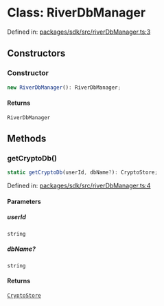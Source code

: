 # Class: RiverDbManager

Defined in: [packages/sdk/src/riverDbManager.ts:3](https://github.com/towns-protocol/towns/blob/0db1fd0ac7258e8db8cedfb6183e8eade8284fa1/packages/sdk/src/riverDbManager.ts#L3)

## Constructors

### Constructor

```ts
new RiverDbManager(): RiverDbManager;
```

#### Returns

`RiverDbManager`

## Methods

### getCryptoDb()

```ts
static getCryptoDb(userId, dbName?): CryptoStore;
```

Defined in: [packages/sdk/src/riverDbManager.ts:4](https://github.com/towns-protocol/towns/blob/0db1fd0ac7258e8db8cedfb6183e8eade8284fa1/packages/sdk/src/riverDbManager.ts#L4)

#### Parameters

##### userId

`string`

##### dbName?

`string`

#### Returns

[`CryptoStore`](../../Towns-Protocol-Encryption/classes/CryptoStore.md)
